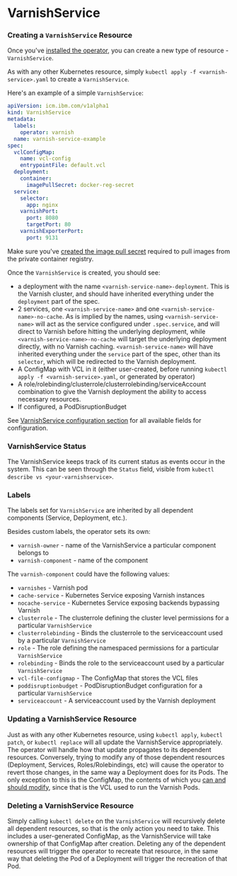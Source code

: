 # VarnishService

### Creating a `VarnishService` Resource

Once you've [installed the operator](installation.md), you can create a new type of resource - `VarnishService`.

As with any other Kubernetes resource, simply `kubectl apply -f <varnish-service>.yaml` to create a `VarnishService`.

Here's an example of a simple `VarnishService`:

```yaml
apiVersion: icm.ibm.com/v1alpha1
kind: VarnishService
metadata:
  labels:
    operator: varnish
  name: varnish-service-example
spec:
  vclConfigMap:
    name: vcl-config
    entrypointFile: default.vcl
  deployment:
    container:
      imagePullSecret: docker-reg-secret
  service:
    selector:
      app: nginx
    varnishPort:
      port: 8080
      targetPort: 80
    varnishExporterPort:
      port: 9131
``` 

Make sure you've [created the image pull secret](https://pages.github.ibm.com/TheWeatherCompany/icm-docs/managed-kubernetes/container-registry.html#pulling-an-image-in-kubernetes) required to pull images from the private container registry.
 
Once the `VarnishService` is created, you should see:

* a deployment with the name `<varnish-service-name>-deployment`. This is the Varnish cluster, and should have inherited everything under the `deployment` part of the spec.
* 2 services, one `<varnish-service-name>` and one `<varnish-service-name>-no-cache`. As is implied by the names, using `<varnish-service-name>` will act as the service configured under `.spec.service`, and will direct to Varnish before hitting the underlying deployment, while `<varnish-service-name>-no-cache` will target the underlying deployment directly, with no Varnish caching. `<varnish-service-name>` will have inherited everything under the `service` part of the spec, other than its `selector`, which will be redirected to the Varnish deployment.
* A ConfigMap with VCL in it (either user-created, before running `kubectl apply -f <varnish-service>.yaml`, or generated by operator)
* A role/rolebinding/clusterrole/clusterrolebinding/serviceAccount combination to give the Varnish deployment the ability to access necessary resources.
* If configured, a PodDisruptionBudget

See [VarnishService configuration section](varnish-service-configuration.md) for all available fields for configuration.

### VarnishService Status

The VarnishService keeps track of its current status as events occur in the system. This can be seen through the `Status` field, visible from `kubectl describe vs <your-varnishservice>`.

### Labels

The labels set for `VarnishService` are inherited by all dependent components (Service, Deployment, etc.).

Besides custom labels, the operator sets its own:

 * `varnish-owner` - name of the VarnishService a particular component belongs to
 * `varnish-component` - name of the component

The `varnish-component` could have the following values:

 * `varnishes` - Varnish pod
 * `cache-service` - Kubernetes Service exposing Varnish instances
 * `nocache-service` - Kubernetes Service exposing backends bypassing Varnish
 * `clusterrole` - The clusterrole defining the cluster level permissions for a particular `VarnishService`
 * `clusterrolebinding` - Binds the clusterrole to the serviceaccount used by a particular `VarnishService`
 * `role` - The role defining the namespaced permissions for a particular `VarnishService`
 * `rolebinding` - Binds the role to the serviceaccount used by a particular `VarnishService`
 * `vcl-file-configmap` - The ConfigMap that stores the VCL files
 * `poddisruptionbudget` - PodDisruptionBudget configuration for a particular `VarnishService`
 * `serviceaccount` - A serviceaccount used by the Varnish deployment

### Updating a VarnishService Resource

Just as with any other Kubernetes resource, using `kubectl apply`, `kubectl patch`, or `kubectl replace` will all update the VarnishService appropriately. The operator will handle how that update propagates to its dependent resources. Conversely, trying to modify any of those dependent resources (Deployment, Services, Roles/Rolebindings, etc) will cause the operator to revert those changes, in the same way a Deployment does for its Pods. The only exception to this is the ConfigMap, the contents of which you [can and should modify](vcl-configuration.md), since that is the VCL used to run the Varnish Pods.

### Deleting a VarnishService Resource

Simply calling `kubectl delete` on the `VarnishService` will recursively delete all dependent resources, so that is the only action you need to take. This includes a user-generated ConfigMap, as the VarnishService will take ownership of that ConfigMap after creation. Deleting any of the dependent resources will trigger the operator to recreate that resource, in the same way that deleting the Pod of a Deployment will trigger the recreation of that Pod.
